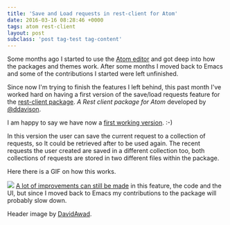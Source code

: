 ```yaml
---
title: 'Save and Load requests in rest-client for Atom'
date: 2016-03-16 08:28:46 +0000
tags: atom rest-client
layout: post
subclass: 'post tag-test tag-content'
---
```

Some months ago I started to use the [Atom editor][atom] and got deep into how the packages and themes work. After some months I moved back to Emacs and some of the contributions I started were left unfinished.

Since now I'm trying to finish the features I left behind, this past month I've worked hard on having a first version of the save/load requests feature for the [rest-client package][project]. *A Rest client package for Atom* developed by [@ddavison][david].

I am happy to say we have now a [first working version][project]. :-)

In this version the user can save the current request to a collection of requests, so It could be retrieved after to be used again. The recent requests the user created are saved in a different collection too, both collections of requests are stored in two different files within the package.

Here there is a GIF on how this works.

![](/content/images/2016/03/example.gif)
[A lot of improvements can still be made][issue] in this feature, the code and the UI, but since I moved back to Emacs my contributions to the package will probably slow down.

Header image by [DavidAwad](https://github.com/DavidAwad/).

[atom]: https://atom.io/
[david]: https://github.com/ddavison
[project]: https://github.com/ddavison/rest-client
[issue]: https://github.com/ddavison/rest-client/issues/14
